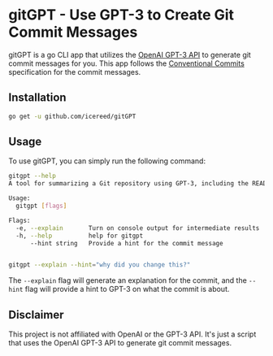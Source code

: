 gitGPT - Use GPT-3 to Create Git Commit Messages
================================================

gitGPT is a go CLI app that utilizes the [OpenAI GPT-3 API](https://openai.com/blog/openai-api/) to generate git commit messages for you. This app follows the [Conventional Commits](https://www.conventionalcommits.org/en/v1.0.0/) specification for the commit messages.

Installation
------------

```sh
go get -u github.com/icereed/gitGPT
```

Usage
-----

To use gitGPT, you can simply run the following command:

```sh
gitgpt --help
A tool for summarizing a Git repository using GPT-3, including the README, directory structure, and commit message

Usage:
  gitgpt [flags]

Flags:
  -e, --explain       Turn on console output for intermediate results
  -h, --help          help for gitgpt
      --hint string   Provide a hint for the commit message


gitgpt --explain --hint="why did you change this?"
```

The `--explain` flag will generate an explanation for the commit, and the `--hint` flag will provide a hint to GPT-3 on what the commit is about.

Disclaimer
----------

This project is not affiliated with OpenAI or the GPT-3 API. It's just a script that uses the OpenAI GPT-3 API to generate git commit messages.